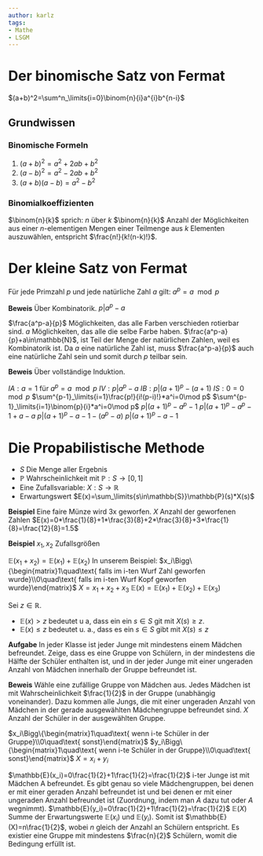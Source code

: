 ```yaml
---
author: karlz
tags:
- Mathe
- LSGM
---
```


# Der binomische Satz von Fermat

$(a+b)^2=\sum^n_\limits{i=0}\binom{n}{i}a^{i}b^{n-i}$

## Grundwissen

### Binomische Formeln

1. $(a+b)^2=a^2+2ab+b^2$
2. $(a-b)^2=a^2-2ab+b^2$
3. $(a+b)(a-b)=a^2-b^2$

### Binomialkoeffizienten

$\binom{n}{k}$ sprich: $n$ über $k$
$\binom{n}{k}$ Anzahl der Möglichkeiten aus einer $n$-elementigen Mengen einer Teilmenge aus $k$ Elementen auszuwählen, entspricht $\frac{n!}{k!(n-k)!}$.

# Der kleine Satz von Fermat

Für jede Primzahl $p$ und jede natürliche Zahl $a$ gilt: $a^p=a\mod p$

**Beweis**
Über Kombinatorik.
$p|a^p-a$

$\frac{a^p-a}{p}$ Möglichkeiten, das alle Farben verschieden rotierbar sind.
$a$ Möglichkeiten, das alle die selbe Farbe haben.
$\frac{a^p-a}{p}+a\in\mathbb{N}$, ist Teil der Menge der natürlichen Zahlen, weil es Kombinatorik ist. Da $a$ eine natürliche Zahl ist, muss $\frac{a^p-a}{p}$ auch eine natürliche Zahl sein und somit durch $p$ teilbar sein.

**Beweis**
Über vollständige Induktion.

$IA: a=1$ für $a^p=a\mod p$
$IV: p|a^p-a$
$IB: p|(a+1)^p-(a+1)$
$IS: 0=0\mod p$
$\sum^{p-1}_\limits{i=1}\frac{p!}{i!(p-i)!}*a^i=0\mod p$
$\sum^{p-1}_\limits{i=1}\binom{p}{i}*a^i=0\mod p$
$p|(a+1)^p-a^p-1$
$p|(a+1)^p-a^p-1+a-a$
$p|(a+1)^p-a-1-(a^p-a)$
$p|(a+1)^p-a-1$

# Die Propabilistische Methode

- $S$ Die Menge aller Ergebnis
- $\mathbb{P}$ Wahrscheinlichkeit mit $\mathbb{P}:S\to[0,1]$
- Eine Zufallsvariable: $X:S\to\mathbb{R}$
- Erwartungswert $E(x)=\sum_\limits{s\in\mathbb{S}}\mathbb{P}(s)*X(s)$

**Beispiel**
Eine faire Münze wird 3x geworfen.
$X$ Anzahl der geworfenen Zahlen
$E(x)=0*\frac{1}{8}+1*\frac{3}{8}+2*\frac{3}{8}+3*\frac{1}{8}=\frac{12}{8}=1.5$

**Beispiel**
$x_1,x_2$ Zufallsgrößen

$\mathbb{E}(x_1+x_2)=\mathbb{E}(x_1)+\mathbb{E}(x_2)$
In unserem Beispiel: $x_i\Bigg\{\begin{matrix}1\quad\text{ falls im i-ten Wurf Zahl geworfen wurde}\\0\quad\text{ falls im i-ten Wurf Kopf geworfen wurde}\end{matrix}$
$X=x_1+x_2+x_3$
$\mathbb{E}(x)=\mathbb{E}(x_1)+\mathbb{E}(x_2)+\mathbb{E}(x_3)$

Sei $z\in\mathbb{R}$.
- $\mathbb{E}(x)>z$ bedeutet u a, dass ein ein $s\in S$ git mit $X(s)\ge z$.
- $\mathbb{E}(x)\le z$ bedeutet u. a., dass es ein $s\in S$ gibt mit $X(s)\le z$

**Aufgabe**
In jeder Klasse ist jeder Junge mit mindestens einem Mädchen befreundet. Zeige, dass es eine Gruppe von Schülern, in der mindestens die Hälfte der Schüler enthalten ist, und in der jeder Junge mit einer ungeraden Anzahl von Mädchen innerhalb der Gruppe befreundet ist.

**Beweis**
Wähle eine zufällige Gruppe von Mädchen aus. Jedes Mädchen ist mit Wahrscheinlichkeit $\frac{1}{2}$ in der Gruppe (unabhängig voneinander). Dazu kommen alle Jungs, die mit einer ungeraden Anzahl von Mädchen in der gerade ausgewählten Mädchengruppe befreundet sind.
$X$ Anzahl der Schüler in der ausgewählten Gruppe.

$x_i\Bigg\{\begin{matrix}1\quad\text{ wenn i-te Schüler in der Gruppe}\\0\quad\text{ sonst}\end{matrix}$
$y_i\Bigg\{\begin{matrix}1\quad\text{ wenn i-te Schüler in der Gruppe}\\0\quad\text{ sonst}\end{matrix}$
$X=x_i+y_i$

$\mathbb{E}(x_i)=0\frac{1}{2}+1\frac{1}{2}=\frac{1}{2}$
i-ter Junge ist mit Mädchen A befreundet. Es gibt genau so viele Mädchengruppen, bei denen er mit einer geraden Anzahl befreundet ist und bei denen er mit einer ungeraden Anzahl befreundet ist (Zuordnung, indem man $A$ dazu tut oder $A$ wegnimmt).
$\mathbb{E}(y_i)=0\frac{1}{2}+1\frac{1}{2}=\frac{1}{2}$
$\mathbb{E}(X)$ Summe der Erwartungswerte $\mathbb{E}(x_i)$ und $\mathbb{E}(y_i)$. Somit ist $\mathbb{E}(X)=n\frac{1}{2}$, wobei $n$ gleich der Anzahl an Schülern entspricht. Es existier eine Gruppe mit mindestens $\frac{n}{2}$ Schülern, womit die Bedingung erfüllt ist.